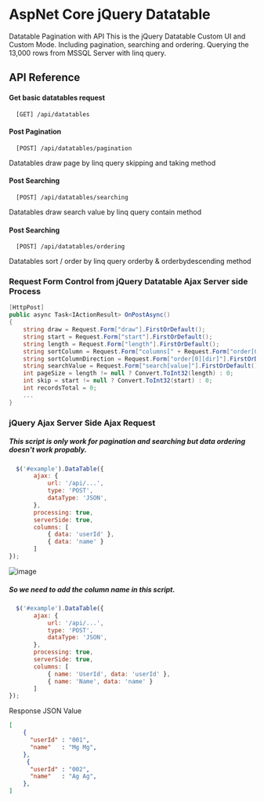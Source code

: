 # AspNet Core jQuery Datatable
 Datatable Pagination with API
 This is the jQuery Datatable Custom UI and Custom Mode. Including pagination, searching and ordering.
 Querying the 13,000 rows from MSSQL Server with linq query.
## API Reference

#### Get basic datatables request
```
  [GET] /api/datatables
```

#### Post Pagination

```
  [POST] /api/datatables/pagination
```
Datatables draw page by linq query skipping and taking method

#### Post Searching

```
  [POST] /api/datatables/searching
```
Datatables draw search value by linq query contain method

#### Post Searching

```
  [POST] /api/datatables/ordering
```
Datatables sort / order by linq query orderby & orderbydescending method

### Request Form Control from jQuery Datatable Ajax Server side Process

```cs
[HttpPost]
public async Task<IActionResult> OnPostAsync()
{
    string draw = Request.Form["draw"].FirstOrDefault(); 
    string start = Request.Form["start"].FirstOrDefault(); 
    string length = Request.Form["length"].FirstOrDefault(); 
    string sortColumn = Request.Form["columns[" + Request.Form["order[0][column]"].FirstOrDefault() + "][name]"].FirstOrDefault(); 
    string sortColumnDirection = Request.Form["order[0][dir]"].FirstOrDefault(); 
    string searchValue = Request.Form["search[value]"].FirstOrDefault(); 
    int pageSize = length != null ? Convert.ToInt32(length) : 0; 
    int skip = start != null ? Convert.ToInt32(start) : 0; 
    int recordsTotal = 0;
    ...
}
```

### jQuery Ajax Server Side Ajax Request
##### This script is only work for pagination and searching but data ordering doesn't work propably.

```javascript
  $('#example').DataTable({
       ajax: {
           url: '/api/...',
           type: 'POST',
           dataType: 'JSON',
       },
       processing: true,
       serverSide: true,
       columns: [
           { data: 'userId' },
           { data: 'name' }
       ]
});
```
![image](https://user-images.githubusercontent.com/57518163/220983553-e4f57825-b860-4653-b34f-823fdfbb5141.png)

##### So we need to add the column name in this script.

```javascript
  $('#example').DataTable({
       ajax: {
           url: '/api/...',
           type: 'POST',
           dataType: 'JSON',
       },
       processing: true,
       serverSide: true,
       columns: [
           { name: 'UserId', data: 'userId' },
           { name: 'Name', data: 'name' }
       ]
});
```

Response JSON Value
```json
[
    { 
      "userId" : "001",
      "name"   : "Mg Mg",
    },
     { 
      "userId" : "002",
      "name"   : "Ag Ag",
    },
]
```




